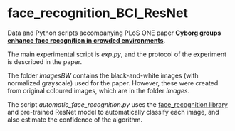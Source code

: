 # face_recognition_BCI_ResNet
Data and Python scripts accompanying PLoS ONE paper **[Cyborg groups enhance face recognition in crowded environments](https://doi.org/10.1371/journal.pone.0212935)**.

The main experimental script is *exp.py*, and the protocol of the experiment is described in the paper.

The folder *imagesBW* contains the black-and-white images (with normalized grayscale) used for the paper. However, these were created from original coloured images, which are in the folder *images*.

The script *automatic_face_recognition.py* uses the [face_recognition library](https://github.com/ageitgey/face_recognition) and pre-trained ResNet model to
automatically classify each image, and also estimate the confidence of the algorithm.

